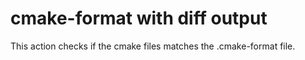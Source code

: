 # cmake-format with diff output

This action checks if the cmake files matches the .cmake-format file.
